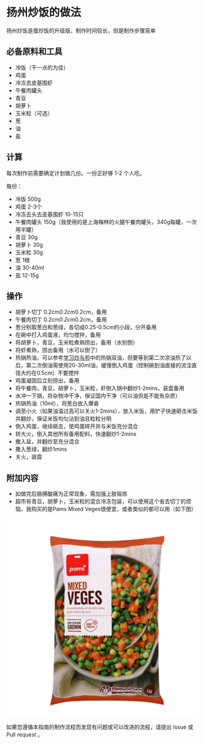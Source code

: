 # 扬州炒饭的做法

扬州炒饭是蛋炒饭的升级版，制作时间较长，但是制作步骤简单

## 必备原料和工具

- 冷饭（干一点的为佳）
- 鸡蛋
- 冷冻去皮基围虾
- 午餐肉罐头
- 青豆
- 胡萝卜
- 玉米粒（可选）
- 葱
- 油
- 盐

## 计算

每次制作前需要确定计划做几份。一份正好够 1-2 个人吃。

每份：

- 冷饭 500g
- 鸡蛋 2-3个
- 冷冻去头去皮基围虾 10-15只
- 午餐肉罐头 150g（我使用的是上海梅林的火腿午餐肉罐头，340g每罐，一次用半罐）
- 青豆 30g
- 胡萝卜 30g
- 玉米粒 30g
- 葱 1根
- 油 30-40ml
- 盐 12-15g

## 操作

- 胡萝卜切丁 0.2cm*0.2cm*0.2cm，备用
- 午餐肉切丁 0.2cm*0.2cm*0.2cm，备用
- 葱分别取葱白和葱绿，各切成0.25-0.5cm的小段，分开备用
- 在碗中打入鸡蛋液，均匀搅拌，备用
- 将胡萝卜，青豆，玉米粒煮熟捞出，备用（水别倒）
- 将虾煮熟，捞出备用（水可以倒了）
- 热锅热油，可以参考[学习炒与煎](./学习炒与煎.md)中的热锅双油，但要等到第二次凉油热了以后，第二次倒油需使用20-30ml油，缓慢倒入鸡蛋（控制碗到油直接的流注直径大约在0.5cm）不要搅拌
- 鸡蛋凝固后立刻捞出，备用
- 将午餐肉，青豆，胡萝卜，玉米粒，虾倒入锅中翻炒1-2mins，装盘备用
- 水冲一下锅，将杂物冲干净，保证国内干净（可以油但是不能有杂质）
- 热锅热油（10ml），将葱白放入爆香
- 调至小火（如果油温过高可以关火1-2mins），放入米饭，用铲子快速砸击米饭并翻炒，保证米饭均匀沾到油且粒粒分明
- 倒入鸡蛋，继续砸击，使鸡蛋碎开并与米饭充分混合
- 转大火，倒入其他所有备用配料，快速翻炒1-2mins
- 撒入盐，并翻炒至充分混合
- 撒入葱绿，翻炒1mins
- 关火，装盘

## 附加内容

- 如做完后胳膊酸痛为正常现象，需加强上肢锻炼
- 超市有青豆，胡萝卜，玉米粒的混合冷冻包装，可以使用这个省去切丁的烦恼，我购买的是Pams Mixed Veges很便宜，或者类似的都可以用（如下图）

![Pams Mixed Veges](./pams.png)

如果您遵循本指南的制作流程而发现有问题或可以改进的流程，请提出 Issue 或 Pull request 。
